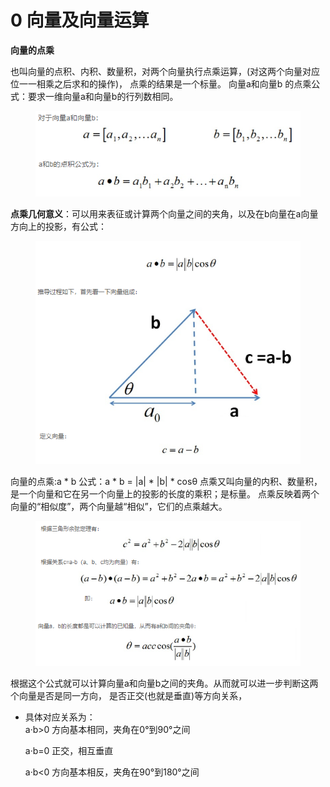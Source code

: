 # 0️ 向量及向量运算



**向量的点乘**

也叫向量的点积、内积、数量积，对两个向量执行点乘运算，(对这两个向量对应位一一相乘之后求和的操作)， 点乘的结果是一个标量。 向量a和向量b 的点乘公式：要求一维向量a和向量b的行列数相同。

<figure><img src="../../.gitbook/assets/image (23).png" alt=""><figcaption></figcaption></figure>

**点乘几何意义**：可以用来表征或计算两个向量之间的夹角，以及在b向量在a向量方向上的投影，有公式：

<figure><img src="../../.gitbook/assets/image (24).png" alt=""><figcaption></figcaption></figure>

向量的点乘:a \* b 公式：a \* b = |a| \* |b| \* cosθ 点乘又叫向量的内积、数量积，是一个向量和它在另一个向量上的投影的长度的乘积；是标量。 点乘反映着两个向量的“相似度”，两个向量越“相似”，它们的点乘越大。

<figure><img src="../../.gitbook/assets/image (25).png" alt=""><figcaption></figcaption></figure>

根据这个公式就可以计算向量a和向量b之间的夹角。从而就可以进一步判断这两个向量是否是同一方向， 是否正交(也就是垂直)等方向关系，&#x20;

*   具体对应关系为：\
    a·b>0 方向基本相同，夹角在0°到90°之间&#x20;

    a·b=0 正交，相互垂直 &#x20;

    a·b<0 方向基本相反，夹角在90°到180°之间
